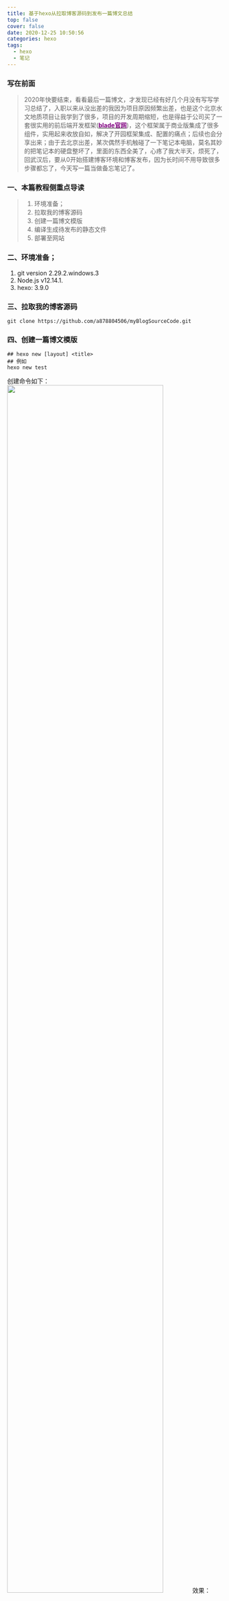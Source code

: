 ```yaml
---
title: 基于hexo从拉取博客源码到发布一篇博文总结
top: false
cover: false
date: 2020-12-25 10:50:56
categories: hexo
tags: 
  - hexo
  - 笔记
---
```


### 写在前面
> 2020年快要结束，看看最后一篇博文，才发现已经有好几个月没有写写学习总结了，入职以来从没出差的我因为项目原因频繁出差，也是这个北京水文地质项目让我学到了很多，项目的开发周期缩短，也是得益于公司买了一套很实用的前后端开发框架([**<font color=purple>blade官网</font>**](https://bladex.vip/#/ "点击跳转"))，这个框架属于商业版集成了很多组件，实用起来收放自如，解决了开园框架集成、配置的痛点；后续也会分享出来；由于去北京出差，某次偶然手机触碰了一下笔记本电脑，莫名其妙的把笔记本的硬盘整坏了，里面的东西全美了，心疼了我大半天，烦死了，回武汉后，要从0开始搭建博客环境和博客发布，因为长时间不用导致很多步骤都忘了，今天写一篇当做备忘笔记了。

### 一、本篇教程侧重点导读
> 1. 环境准备；
> 2. 拉取我的博客源码
> 3. 创建一篇博文模版
> 4. 编译生成待发布的静态文件
> 5. 部署至网站

### 二、环境准备；
1. git version 2.29.2.windows.3
2. Node.js v12.14.1.
2. hexo: 3.9.0

### 三、拉取我的博客源码
````git
git clone https://github.com/a878804506/myBlogSourceCode.git
````

### 四、创建一篇博文模版
````git
## hexo new [layout] <title> 
## 例如
hexo new test
````
 创建命令如下：
 <img style="width:85%;height:85%" src="https://staticfile.erdongchen.top/blog/blogPicture/20201225/4.1.jpg"  align=left/>
 效果：
 <img style="width:85%;height:85%" src="https://staticfile.erdongchen.top/blog/blogPicture/20201225/4.2.jpg"  align=left/>

### 五、编译生成待发布的静态文件
 当一篇博文写好以后就可以启动服务，本地访问看看了，命令如下：
````git
##hexo clean 是清理生成的文件
##hexo server / hexo s 启动服务器。默认情况下，访问网址为： http://localhost:4000/
hexo clean && hexo server
##默认访问地址就是 http://127.0.0.1:4000
````

### 六、部署至网站
````git
##hexo generate 或者 hexo g 根据源码编译成静态文件，放到服务器下，就可以访问
##hexo deploy 或者 hexo d 部署至网站。这里部署的目标网站是配置在_config.yml 文件里面在，会自动吧文件提交至个人的github.io工程下
hexo clean && hexo g && hexo d
````

**<font color=green>更多hexo命令可以查看官方文档：</font>**[**<font color=purple>https://hexo.io/zh-cn/docs/</font>**](https://hexo.io/zh-cn/docs/ "点击跳转")
